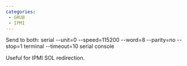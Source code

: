 ```yaml
---
categories:
 - GRUB
 - IPMI
---
```

Send to both: serial --unit=0 --speed=115200 --word=8 --parity=no
--stop=1 terminal --timeout=10 serial console

Useful for IPMI SOL redirection.

